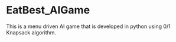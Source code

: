 # EatBest_AIGame
This is a menu driven AI game that is developed in python using 0/1 Knapsack algorithm.
